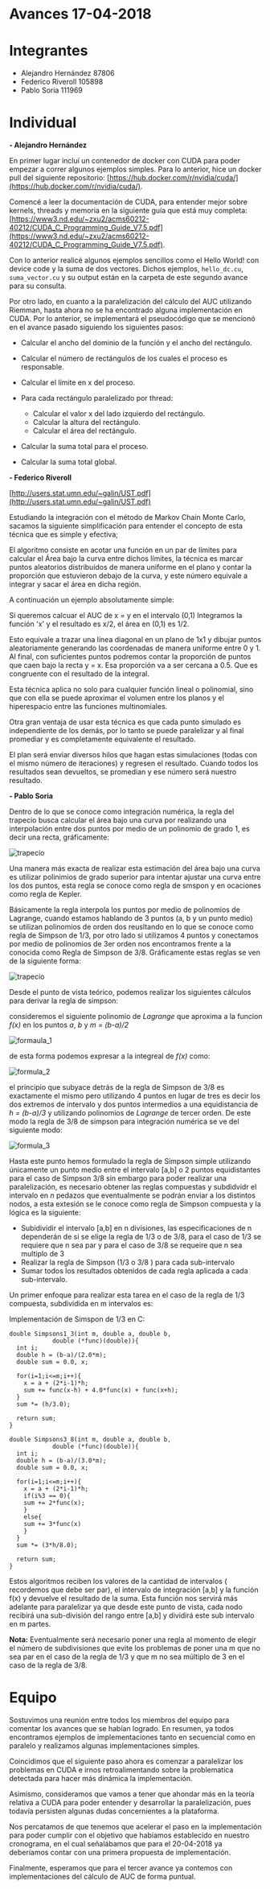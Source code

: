 # Avances 17-04-2018

# Integrantes
- Alejandro Hernández 87806
- Federico Riveroll 105898
- Pablo Soria 111969

# Individual



__- Alejandro Hernández__

En primer lugar incluí un contenedor de docker con CUDA para poder empezar a correr algunos ejemplos simples. Para lo anterior, hice un docker pull del siguiente repositorio: [https://hub.docker.com/r/nvidia/cuda/](https://hub.docker.com/r/nvidia/cuda/).

Comencé a leer la documentación de CUDA, para entender mejor sobre kernels, threads y memoria en la siguiente guía que está muy completa: [https://www3.nd.edu/~zxu2/acms60212-40212/CUDA_C_Programming_Guide_V7.5.pdf](https://www3.nd.edu/~zxu2/acms60212-40212/CUDA_C_Programming_Guide_V7.5.pdf).

Con lo anterior realicé algunos ejemplos sencillos como el Hello World! con device code y la suma de dos vectores. Dichos ejemplos, `hello_dc.cu`, `suma_vector.cu` y su output están en la carpeta de este segundo avance para su consulta.

Por otro lado, en cuanto a la paralelización del cálculo del AUC utilizando Riemman, hasta ahora no se ha encontrado alguna implementación en CUDA. Por lo anterior, se implementará el pseudocódigo que se mencionó en el avance pasado siguiendo los siguientes pasos:

- Calcular el ancho del dominio de la función y el ancho del rectángulo.

- Calcular el número de rectángulos de los cuales el proceso es responsable.

- Calcular el límite en x del proceso.

- Para cada rectángulo paralelizado por thread:

	- Calcular el valor x del lado izquierdo del rectángulo.
	- Calcular la altura del rectángulo.
	- Calcular el área del rectángulo.

- Calcular la suma total para el proceso.

- Calcular la suma total global.


__- Federico Riveroll__

[http://users.stat.umn.edu/~galin/UST.pdf](http://users.stat.umn.edu/~galin/UST.pdf)

Estudiando la integración con el método de Markov Chain Monte Carlo, sacamos la siguiente simplificación para entender el concepto de esta técnica que es simple y efectiva;

El algoritmo consiste en acotar una función en un par de límites para calcular el Área bajo la curva entre dichos límites, la técnica es marcar puntos aleatorios distribuidos de manera uniforme en el plano y contar la proporción que estuvieron debajo de la curva, y este número equivale a integrar y sacar el área en dicha región.

A continuación un ejemplo absolutamente simple:

Si queremos calcuar el AUC de x = y en el intervalo (0,1) Integramos la función 'x' y el resultado es x/2, el área en (0,1) es 1/2.

Esto equivale a trazar una línea diagonal en un plano de 1x1 y dibujar puntos aleatoriamente generando las coordenadas de manera uniforme entre 0 y 1. Al final, con suficientes puntos podremos contar la proporción de puntos que caen bajo la recta y = x. Esa proporción va a ser cercana a 0.5. Que es congruente con el resultado de la integral.

Esta técnica aplica no solo para cualquier función lineal o polinomial, sino que con ella se puede aproximar el volumen entre los planos y el hiperespacio entre las funciones multinomiales.

Otra gran ventaja de usar esta técnica es que cada punto simulado es independiente de los demás, por lo tanto se puede paralelizar y al final promediar y es completamente equivalente el resultado.

El plan será enviar diversos hilos que hagan estas simulaciones (todas con el mismo número de iteraciones) y regresen el resultado. Cuando todos los resultados sean devueltos, se promedian y ese número será nuestro resultado.


__- Pablo Soria__

Dentro de lo que se conoce como integración numérica, la regla del trapecio busca calcular el área bajo una curva por realizando una interpolación entre dos puntos por medio de un polinomio de grado 1, es decir una recta, gráficamente:

![trapecio](trapecio.png)

Una manera más exacta de realizar esta estimación del área bajo una curva es utilizar polinimios de grado superior para intentar ajustar una curva entre los dos puntos, esta regla se conoce como regla de smspon y en ocaciones como regla de Kepler.

Básicamente la regla interpola los puntos por medio de polinomios de Lagrange, cuando estamos hablando de 3 puntos (a, b y un punto medio)  se utilizan polinomios de orden dos reusltando en lo que se conoce como regla de Simpson de 1/3, por otro lado si utilizamos 4 puntos y conectamos por medio de polinomios de 3er orden nos encontramos frente a la conocida como Regla de Simpson de 3/8. Gráficamente estas reglas se ven de la siguiente forma:

![trapecio](simpson.png)

Desde el punto de vista teórico, podemos realizar los siguientes cálculos para derivar la regla de simpson: 

consideremos el siguiente polinomio de *Lagrange* que aproxima a la funcion *f(x)* en los puntos *a*, *b*  y  *m = (b-a)/2*

![formaula_1](formula_1.png) 

de esta forma podemos expresar a la integreal de *f(x)* como: 

![formula_2](formula_2.png) 

el principio que subyace detrás de la regla de Simpson de 3/8 es exactamente el mismo pero utilizando 4 puntos en lugar de tres es decir los dos extremos de intervalo y dos puntos intermedios a una equidistancia de *h = (b-a)/3* y utilizando polinomios de *Lagrange* de tercer orden. De este modo la regla de 3/8 de simpson para integración numérica se ve del siguiente modo: 


![formula_3](formula_3png) 


Hasta este punto hemos formulado la regla de Simpson simple utilizando únicamente un punto medio entre el intervalo [a,b] o 2 puntos equidistantes para el caso de Simpson 3/8 sin embargo para poder realizar una paralelización, es necesario obtener las reglas compuestas y subdidvidr el intervalo en *n* pedazos que eventualmente se podrán enviar a los distintos nodos, a esta extesión se le conoce como regla de Simpson compuesta y la lógica es la siguiente:

- Subidividir el intervalo [a,b] en n divisiones, las especificaciones de n dependerán de si se elige la regla de 1/3 o de 3/8, para el caso de 1/3 se requiere que n sea par y para el caso de 3/8 se requeire que n sea multiplo de 3
- Realizar la regla de Simpson (1/3 o 3/8 ) para cada sub-intervalo
-  Sumar todos los resultados obtenidos de cada regla aplicada a cada sub-intervalo.

Un primer enfoque para realizar esta tarea en el caso de la regla de 1/3 compuesta, subdividida en m intervalos es:

Implementación de Simspon de 1/3 en C:
```
double Simpsons1_3(int m, double a, double b, 
		    double (*func)(double)){
  int i; 
  double h = (b-a)/(2.0*m);
  double sum = 0.0, x;

  for(i=1;i<=m;i++){
    x = a + (2*i-1)*h;
    sum += func(x-h) + 4.0*func(x) + func(x+h);
  }
  sum *= (h/3.0);

  return sum;
}

```


```
double Simpsons3_8(int m, double a, double b, 
		    double (*func)(double)){
  int i; 
  double h = (b-a)/(3.0*m);
  double sum = 0.0, x;

  for(i=1;i<=m;i++){
    x = a + (2*i-1)*h;
    if(i%3 == 0){
    sum += 2*func(x);
    }
    else{
    sum += 3*func(x)
    }
  }
  sum *= (3*h/8.0);

  return sum;
}
```
Estos algoritmos reciben los valores de la cantidad de intervalos ( recordemos que debe ser par), el intervalo de integración [a,b] y la función f(x) y devuelve el resultado de la suma. Esta función nos servirá más adelante para paralelizar ya que desde este punto de vista, cada nodo recibirá una sub-división del rango entre [a,b] y dividirá este sub intervalo en m partes. 

**Nota:** Eventualmente será necesario poner una regla al momento de elegir el número de subdivisiones que evite los problemas de poner una m que no sea par en el caso de la regla de 1/3 y que m no sea múltiplo de 3 en el caso de la regla de 3/8.



# Equipo

Sostuvimos una reunión entre todos los miembros del equipo para comentar los avances que se habían logrado. En resumen, ya todos encontramos ejemplos de implementaciones tanto en secuencial como en paralelo y realizamos algunas implementaciones simples.

Coincidimos que el siguiente paso ahora es comenzar a paralelizar los problemas en CUDA e irnos retroalimentando sobre la problematica detectada para hacer más dinámica la implementación.

Asimismo, consideramos que vamos a tener que ahondar más en la teoría relativa a CUDA para poder entender y desarrollar la paralelización, pues todavía persisten algunas dudas concernientes a la plataforma.

Nos percatamos de que tenemos que acelerar el paso en la implementación para poder cumplir con el objetivo que habíamos establecido en nuestro cronograma, en el cual señalábamos que para el 20-04-2018 ya deberíamos contar con una primera propuesta de implementación.

Finalmente, esperamos que para el tercer avance ya contemos con implementaciones del cálculo de AUC de forma puntual.

